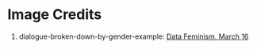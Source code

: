 <!--README.md -->
# Image Credits
1. dialogue-broken-down-by-gender-example:
[Data Feminism, March 16](https://data-feminism.mitpress.mit.edu/pub/frfa9szd#2mm1qynhay)